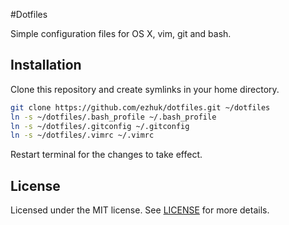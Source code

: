 #Dotfiles

Simple configuration files for OS X, vim, git and bash.

## Installation

Clone this repository and create symlinks in your home directory.

```bash
git clone https://github.com/ezhuk/dotfiles.git ~/dotfiles
ln -s ~/dotfiles/.bash_profile ~/.bash_profile
ln -s ~/dotfiles/.gitconfig ~/.gitconfig
ln -s ~/dotfiles/.vimrc ~/.vimrc
```

Restart terminal for the changes to take effect.

## License

Licensed under the MIT license. See [LICENSE](LICENSE) for more details.
